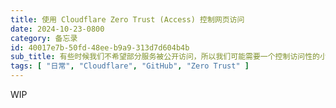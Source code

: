 ```yaml
---
title: 使用 Cloudflare Zero Trust (Access) 控制网页访问
date: 2024-10-23-0800
category: 备忘录
id: 40017e7b-50fd-48ee-b9a9-313d7d604b4b
sub_title: 有些时候我们不希望部分服务被公开访问，所以我们可能需要一个控制访问性的小组件
tags: [ "日常", "Cloudflare", "GitHub", "Zero Trust" ]
---
```


WIP